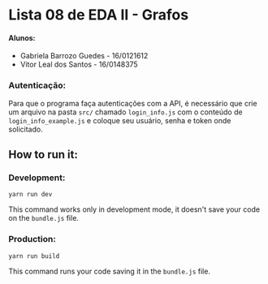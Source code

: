 # Lista 08 de EDA II - Grafos

#### Alunos:
* Gabriela Barrozo Guedes - 16/0121612
* Vitor Leal dos Santos - 16/0148375

### Autenticação:
Para que o programa faça autenticações com a API, é necessário que crie um arquivo na pasta `src/` chamado `login_info.js` com o conteúdo de `login_info_example.js` e coloque seu usuário, senha e token onde solicitado.


## How to run it:

### Development:
```
yarn run dev 
```
This command works only in development mode, it doesn't save your code on the `bundle.js` file.

### Production:
```
yarn run build
```
This command runs your code saving it in the `bundle.js` file.

